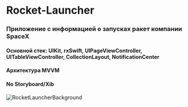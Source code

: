 # Rocket-Launcher
### Приложение с информацией о запусках ракет компании SpaceX

#### Основной стек: __UIKit, rxSwift, UIPageViewController, UITableViewController, CollectionLayout, NotificationCenter__
#### Архитектура MVVM
#### No Storyboard/Xib

![RocketLauncherBackground](https://user-images.githubusercontent.com/68189276/181747532-6498eb3f-5d49-487a-8e93-67c2e1ee0679.png)
